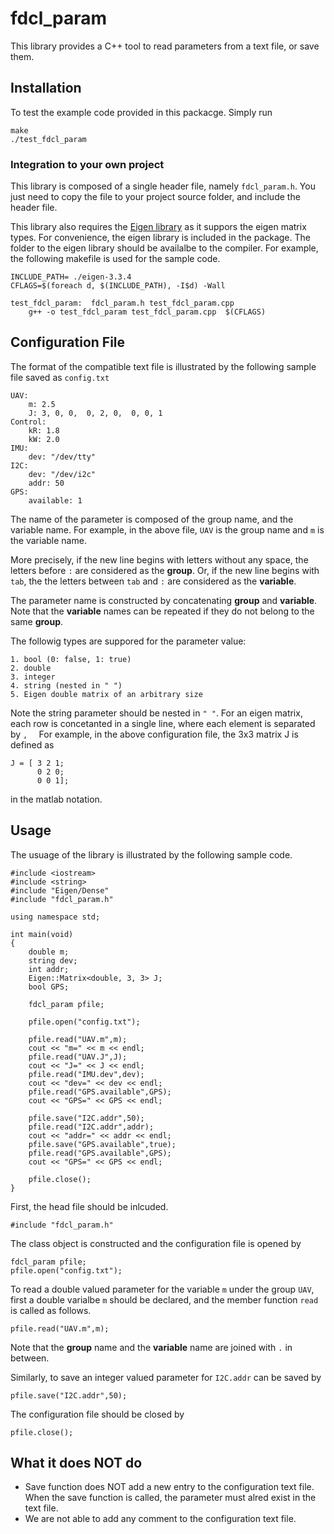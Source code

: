 # fdcl_param

This library provides a C++ tool to read parameters from a text file, or save them.

## Installation

To test the example code provided in this packacge. Simply run

```
make
./test_fdcl_param
```

### Integration to your own project

This library is composed of a single header file, namely `fdcl_param.h`. You just need to copy the file to your project source folder, and include the header file.

This library also requires the [Eigen library](http://eigen.tuxfamily.org/) as it suppors the eigen matrix types. For convenience, the eigen library is included in the package. The folder to the eigen library should be availalbe to the compiler. For example, the following makefile is used for the sample code.


```
INCLUDE_PATH= ./eigen-3.3.4
CFLAGS=$(foreach d, $(INCLUDE_PATH), -I$d) -Wall 

test_fdcl_param:  fdcl_param.h test_fdcl_param.cpp
	g++ -o test_fdcl_param test_fdcl_param.cpp  $(CFLAGS) 
```



## Configuration File

The format of the compatible text file is illustrated by the following sample file saved as `config.txt`

```
UAV:
	m: 2.5
	J: 3, 0, 0,  0, 2, 0,  0, 0, 1
Control:
	kR: 1.8
	kW: 2.0
IMU:
	dev: "/dev/tty"
I2C:
	dev: "/dev/i2c"
	addr: 50
GPS:
	available: 1
```

The name of the parameter is composed of the group name, and the variable name. For example, in the above file, `UAV` is the group name and `m` is the variable name.

More precisely, if the new line begins with letters without any space, the letters before `:` are considered as the **group**. Or, if the new line begins with `tab`, the the letters between `tab` and `:` are considered as the **variable**. 

The parameter name is constructed by concatenating **group** and **variable**. Note that the **variable** names can be repeated if they do not belong to the same **group**.

The followig types are suppored for the parameter value:

	1. bool (0: false, 1: true)
	2. double
	3. integer
	4. string (nested in " ")
	5. Eigen double matrix of an arbitrary size

Note the string parameter should be nested in ```" "```. For an eigen matrix, each row is concetanted in a single line, where each element is separated by `,  ` For example, in the above configuration file, the 3x3 matrix J is defined as

```
J = [ 3 2 1; 
      0 2 0;
      0 0 1];
```
in the matlab notation.

## Usage

The usuage of the library is illustrated by the following sample code.

```
#include <iostream>
#include <string>
#include "Eigen/Dense"
#include "fdcl_param.h"

using namespace std;

int main(void)
{
	double m;
	string dev;
	int addr;
	Eigen::Matrix<double, 3, 3> J;
	bool GPS;
	
	fdcl_param pfile;
	
	pfile.open("config.txt");

	pfile.read("UAV.m",m);
	cout << "m=" << m << endl;
	pfile.read("UAV.J",J);
	cout << "J=" << J << endl;
	pfile.read("IMU.dev",dev);
	cout << "dev=" << dev << endl;
	pfile.read("GPS.available",GPS);
	cout << "GPS=" << GPS << endl;

	pfile.save("I2C.addr",50);
	pfile.read("I2C.addr",addr);
	cout << "addr=" << addr << endl;
	pfile.save("GPS.available",true);
	pfile.read("GPS.available",GPS);
	cout << "GPS=" << GPS << endl;

	pfile.close();
}
```

First, the head file should be inlcuded.

```
#include "fdcl_param.h"
```

The class object is constructed and the configuration file is opened by

```
fdcl_param pfile;
pfile.open("config.txt");
```

To read a double valued parameter for the variable `m` under the group `UAV`, first a double varialbe `m` should be declared, and the member function `read` is called as follows.

```
pfile.read("UAV.m",m);
```
Note that the **group** name and the **variable** name are joined with `.` in between. 

Similarly, to save an integer valued parameter for `I2C.addr` can be saved by

```
pfile.save("I2C.addr",50);
```
The configuration file should be closed by
```
pfile.close();
```

## What it does NOT do
* Save function does NOT add a new entry to the configuration text file. When the save function is called, the parameter must alred exist in the text file.
* We are not able to add any comment to the configuration text file.